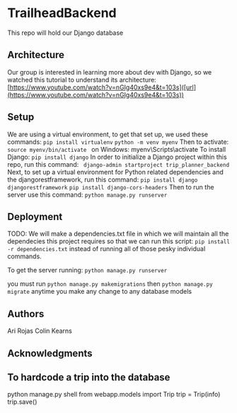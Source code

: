 # TrailheadBackend

This repo will hold our Django database

## Architecture

Our group is interested in learning more about dev with Django, so we watched this tutorial to understand its architecture: [https://www.youtube.com/watch?v=nGIg40xs9e4&t=103s]([url](https://www.youtube.com/watch?v=nGIg40xs9e4&t=103s))

## Setup

We are using a virtual environment, to get that set up, we used these commands: 
` pip install virtualenv `
`python -m venv myenv`
Then to activate: 
`source myenv/bin/activate `
on Windows: myenv\Scripts\activate
To install Django: 
`pip install django`
In order to initialize a Django project within this repo, run this command: 
` django-admin startproject trip_planner_backend`
Next, to set up a virtual environment for Python related dependencies and the djangorestframework, run this command: 
`pip install django djangorestframework`
`pip install django-cors-headers`
Then to run the server use this command: 
`python manage.py runserver`


## Deployment

TODO: We will make a dependencies.txt file in which we will maintain all the dependecies this project requires so that we can run this script: 
`pip install -r dependencies.txt` instead of running all of those pesky individual commands. 

To get the server running: `python manage.py runserver`

you must run `python manage.py makemigrations` then `python manage.py migrate` anytime you make any change to any database models  

## Authors

Ari Rojas
Colin Kearns

## Acknowledgments

## To hardcode a trip into the database
python manage.py shell
from webapp.models import Trip
trip = Trip(info)
trip.save()


